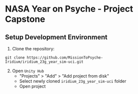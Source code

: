 # NASA Year on Psyche - Project Capstone
## Setup Development Environment
1. Clone the repository:
```
git clone https://github.com/MissionToPsyche-Iridium/iridium_23g_year_sim-uci.git
```
2. Open `Unity Hub` 
   - "Projects" > "Add" > "Add project from disk"
   - Select newly cloned `iridium_23g_year_sim-uci` folder
   - Open project
